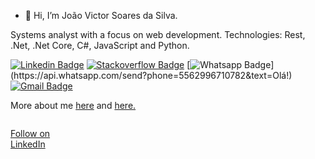 - 👋 Hi, I’m João Victor Soares da Silva.

Systems analyst with a focus on web development. Technologies: Rest, .Net, .Net Core, C#, JavaScript and Python.


[![Linkedin Badge](https://img.shields.io/badge/-LinkedIn-blue?style=flat-square&logo=Linkedin&logoColor=white&link=https://www.linkedin.com/in/joaovictorsoaresdasilva/)](https://www.linkedin.com/in/joaovictorsoaresdasilva/)
[![Stackoverflow Badge](https://img.shields.io/badge/-Stackoverflow-4CA143?style=flat-square&logo=Stackoverflow&logoColor=white&link=https://pt.stackoverflow.com/users/314542/jo%c3%a3o-victor-soares-da-silva?tab=profile)](https://pt.stackoverflow.com/users/314542/jo%c3%a3o-victor-soares-da-silva?tab=profile)
[![Whatsapp Badge](https://img.shields.io/badge/-Whatsapp-4CA143?style=flat-square&labelColor=4CA143&logo=whatsapp&logoColor=white&link=https://api.whatsapp.com/send?phone=5562996710782&text=Olá!)](https://api.whatsapp.com/send?phone=5562996710782&text=Olá!)
[![Gmail Badge](https://img.shields.io/badge/-Gmail-c14438?style=flat-square&logo=Gmail&logoColor=white&link=mailto:jv.dasilvasoares@gmail.com)](mailto:jv.dasilvasoares@gmail.com)

More about me [here]( "Curriculo.") and [here.](https://web.dio.me/users/joao_victorsoares "DIO Community's")

<svg fill="none" viewBox="0 0 120 120" width="120" height="120" xmlns="http://www.w3.org/2000/svg">
  <foreignObject width="100%" height="100%">
    <div xmlns="http://www.w3.org/1999/xhtml">

      
<a class="libutton" href="https://www.linkedin.com/comm/mynetwork/discovery-see-all?usecase=PEOPLE_FOLLOWS&followMember=joaovictorsoaresdasilva" target="_blank">Follow on LinkedIn</a>
    </div>
  </foreignObject>
</svg>
